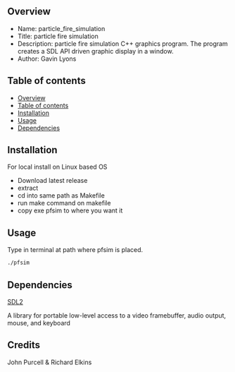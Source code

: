 
Overview
--------------------------------------------
* Name: particle_fire_simulation 
* Title: particle fire simulation
* Description: particle fire simulation C++ graphics program. 
The program creates a SDL API driven graphic display in a window.
* Author: Gavin Lyons

Table of contents
---------------------------

  * [Overview](#overview)
  * [Table of contents](#table-of-contents)
  * [Installation](#installation)
  * [Usage](#usage)
  * [Dependencies](#dependencies)

Installation
------------------
For local install on Linux based OS 

* Download latest release
* extract
* cd into same path as Makefile
* run make command on makefile
* copy exe pfsim to where you want it

Usage
-----------------
Type in terminal at path where pfsim is placed.

```sh
./pfsim 
```


Dependencies
--------------------

[SDL2](https://en.wikipedia.org/wiki/Simple_DirectMedia_Layer)

A library for portable low-level access to a video framebuffer, audio output, mouse, and keyboard 

Credits
--------------------
John Purcell & Richard Elkins
